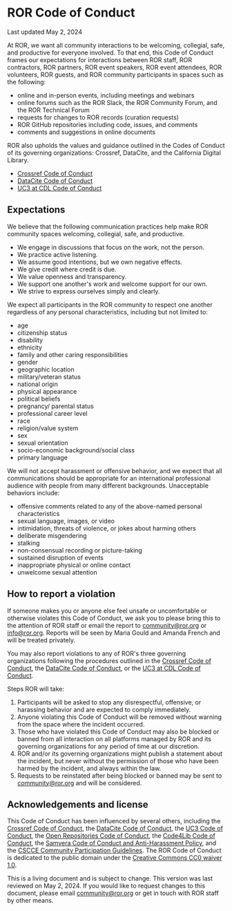 # ROR Code of Conduct

Last updated May 2, 2024

At ROR, we want all community interactions to be welcoming, collegial, safe, and productive for everyone involved. To that end, this Code of Conduct frames our expectations for interactions between ROR staff, ROR contractors, ROR partners, ROR event speakers, ROR event attendees, ROR volunteers, ROR guests, and ROR community participants in spaces such as the following:

- online and in-person events, including meetings and webinars 
- online forums such as the ROR Slack, the ROR Community Forum, and the ROR Technical Forum
- requests for changes to ROR records (curation requests)
- ROR GitHub repositories including code, issues, and comments
- comments and suggestions in online documents

ROR also upholds the values and guidance outlined in the Codes of Conduct of its governing organizations: Crossref, DataCite, and the California Digital Library. 

- [Crossref Code of Conduct](https://www.crossref.org/code-of-conduct/)
- [DataCite Code of Conduct](https://datacite.org/code-of-conduct.html)
- [UC3 at CDL Code of Conduct](https://uc3.cdlib.org/code-of-conduct/)

## Expectations
We believe that the following communication practices help make ROR community spaces welcoming, collegial, safe, and productive.
- We engage in discussions that focus on the work, not the person.
- We practice active listening.
- We assume good intentions, but we own negative effects.
- We give credit where credit is due.
- We value openness and transparency.
- We support one another's work and welcome support for our own.
- We strive to express ourselves simply and clearly.

We expect all participants in the ROR community to respect one another regardless of any personal characteristics, including but not limited to:
- age
- citizenship status
- disability
- ethnicity
- family and other caring responsibilities
- gender
- geographic location
- military/veteran status
- national origin 
- physical appearance
- political beliefs
- pregnancy/ parental status
- professional career level
- race
- religion/value system
- sex
- sexual orientation
- socio-economic background/social class
- primary language

We will not accept harassment or offensive behavior, and we expect that all communications should be appropriate for an international professional audience with people from many different backgrounds. Unacceptable behaviors include:
- offensive comments related to any of the above-named personal characteristics
- sexual language, images, or video
- intimidation, threats of violence, or jokes about harming others
- deliberate misgendering
- stalking
- non-consensual recording or picture-taking
- sustained disruption of events
- inappropriate physical or online contact
- unwelcome sexual attention

## How to report a violation
If someone makes you or anyone else feel unsafe or uncomfortable or otherwise violates this Code of Conduct, we ask you to please bring this to the attention of ROR staff or email the report to community@ror.org or info@ror.org. Reports will be seen by Maria Gould and Amanda French and will be treated privately. 

You may also report violations to any of ROR's three governing organizations following the procedures outlined in the [Crossref Code of Conduct](https://www.crossref.org/code-of-conduct/), the [DataCite Code of Conduct](https://datacite.org/code-of-conduct.html), or the [UC3 at CDL Code of Conduct](https://uc3.cdlib.org/code-of-conduct/). 

Steps ROR will take: 

1. Participants will be asked to stop any disrespectful, offensive, or harassing behavior and are expected to comply immediately.
2. Anyone violating this Code of Conduct will be removed without warning from the space where the incident occurred. 
3. Those who have violated this Code of Conduct may also be blocked or banned from all interaction on all platforms managed by ROR and its governing organizations for any period of time at our discretion. 
4. ROR and/or its governing organizations might publish a statement about the incident, but never without the permission of those who have been harmed by the incident, and always within the law.
5. Requests to be reinstated after being blocked or banned may be sent to community@ror.org and will be considered.

## Acknowledgements and license 
This Code of Conduct has been influenced by several others, including the [Crossref Code of Conduct](https://www.crossref.org/code-of-conduct/), the [DataCite Code of Conduct](https://datacite.org/code-of-conduct.html), the [UC3 Code of Conduct](https://www.cdlib.org/uc3/code-of-conduct/), the [Open Repositories Code of Conduct](https://sparcopen.org/who-we-are/code-of-conduct/), the [Code4Lib Code of Conduct](https://2023.code4lib.org/conduct/), the [Samvera Code of Conduct and Anti-Harassment Policy](https://samvera.atlassian.net/wiki/spaces/samvera/pages/1993338377/Code+of+Conduct+and+Anti-Harassment+Policy), and the [CSCCE Community Participation Guidelines](https://www.cscce.org/community-participation-guidelines/). The ROR Code of Conduct is dedicated to the public domain under the [Creative Commons CC0 waiver 1.0](https://creativecommons.org/publicdomain/zero/1.0/).  

This is a living document and is subject to change. This version was last reviewed on May 2, 2024. If you would like to request changes to this document, please email community@ror.org or get in touch with ROR staff by other means.
```
